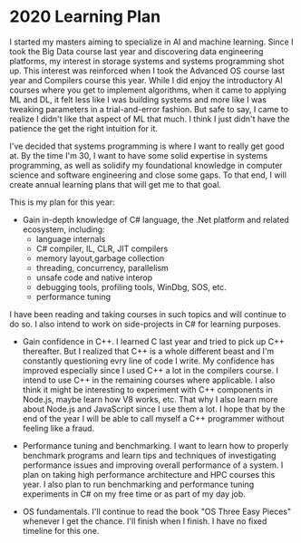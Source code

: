 # 2020 Learning Plan

I started my masters aiming to specialize in AI and machine learning. Since I took the Big Data course last year and discovering data engineering platforms, my interest in storage systems and systems programming shot up. This interest was reinforced when I took the Advanced OS course last year and Compilers course this year. While I did enjoy the introductory AI courses where you get to implement algorithms, when it came to applying ML and DL, it felt less like I was building systems and more like I was tweaking parameters in a trial-and-error fashion. But safe to say, I came to realize I didn't like that aspect of ML that much. I think I just didn't have the patience the get the right intuition for it.

I've decided that systems programming is where I want to really get good at. By the time I'm 30, I want to have some solid  expertise in systems programming, as well as solidify my foundational knowledge in computer science and software engineering and close some gaps. To that end, I will create annual learning plans that will get me to that goal.

This is my plan for this year:

- Gain in-depth knowledge of C# language, the .Net platform and related ecosystem, including:
    - language internals
    - C# compiler, IL, CLR, JIT compilers
    - memory layout,garbage collection
    - threading, concurrency, parallelism
    - unsafe code and native interop
    - debugging tools, profiling tools, WinDbg, SOS, etc.
    - performance tuning

I have been reading and taking courses in such topics and will continue to do so. I also intend to work on side-projects in C# for learning purposes.

- Gain confidence in C++. I learned C last year and tried to pick up C++ thereafter. But  I realized that C++ is a whole different beast and I'm constantly questioning evry line of code I write. My confidence has improved especially since I used C++ a lot in the compilers course. I intend to use C++ in the remaining courses where applicable. I also think it might be interesting to experiment with C++ components in Node.js, maybe learn how V8 works, etc. That why I also learn more about Node.js and JavaScript since I use them a lot.  I hope that by the end of the year I will be able to call myself a C++ programmer without feeling like a fraud.

- Performance tuning and benchmarking. I want to learn how to properly benchmark programs and learn tips and techniques of investigating performance issues and improving overall performance of a system. I plan on taking high performance architecture and HPC courses this year. I also plan to run benchmarking and performance tuning experiments in C# on my free time or as part of my day job.

- OS fundamentals. I'll continue to read the book "OS Three Easy Pieces" whenever I get the chance. I'll finish when I finish. I have no fixed timeline for this one.
